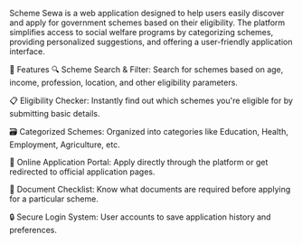 Scheme Sewa is a web application designed to help users easily discover and apply for government schemes based on their eligibility. The platform simplifies access to social welfare programs by categorizing schemes, providing personalized suggestions, and offering a user-friendly application interface.

🚀 Features
🔍 Scheme Search & Filter: Search for schemes based on age, income, profession, location, and other eligibility parameters.

📋 Eligibility Checker: Instantly find out which schemes you're eligible for by submitting basic details.

🗃️ Categorized Schemes: Organized into categories like Education, Health, Employment, Agriculture, etc.

📝 Online Application Portal: Apply directly through the platform or get redirected to official application pages.

🧾 Document Checklist: Know what documents are required before applying for a particular scheme.

🔒 Secure Login System: User accounts to save application history and preferences.

